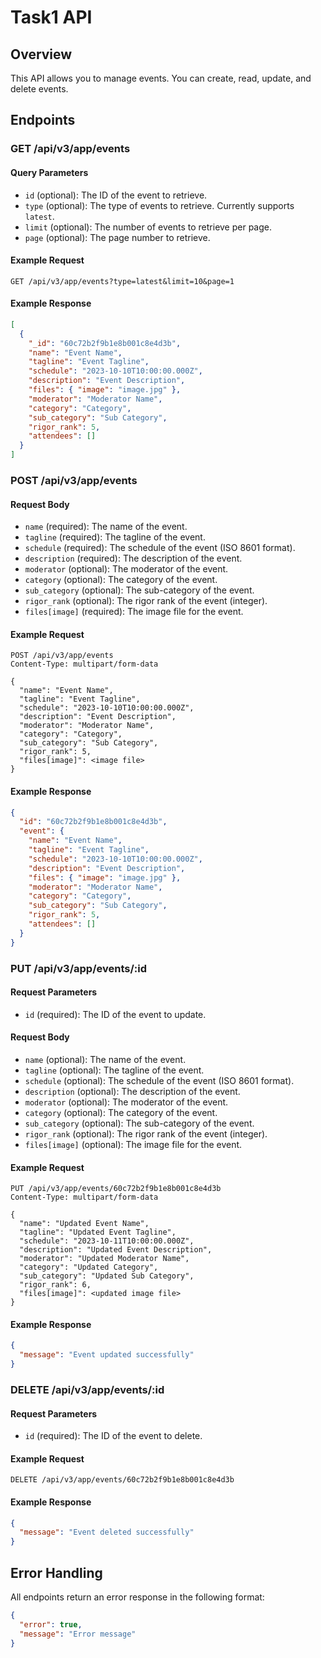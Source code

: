 # Task1 API

## Overview
This API allows you to manage events. You can create, read, update, and delete events.

## Endpoints

### GET /api/v3/app/events

#### Query Parameters
- `id` (optional): The ID of the event to retrieve.
- `type` (optional): The type of events to retrieve. Currently supports `latest`.
- `limit` (optional): The number of events to retrieve per page.
- `page` (optional): The page number to retrieve.

#### Example Request
```
GET /api/v3/app/events?type=latest&limit=10&page=1
```

#### Example Response
```json
[
  {
    "_id": "60c72b2f9b1e8b001c8e4d3b",
    "name": "Event Name",
    "tagline": "Event Tagline",
    "schedule": "2023-10-10T10:00:00.000Z",
    "description": "Event Description",
    "files": { "image": "image.jpg" },
    "moderator": "Moderator Name",
    "category": "Category",
    "sub_category": "Sub Category",
    "rigor_rank": 5,
    "attendees": []
  }
]
```

### POST /api/v3/app/events

#### Request Body
- `name` (required): The name of the event.
- `tagline` (required): The tagline of the event.
- `schedule` (required): The schedule of the event (ISO 8601 format).
- `description` (required): The description of the event.
- `moderator` (optional): The moderator of the event.
- `category` (optional): The category of the event.
- `sub_category` (optional): The sub-category of the event.
- `rigor_rank` (optional): The rigor rank of the event (integer).
- `files[image]` (required): The image file for the event.

#### Example Request
```
POST /api/v3/app/events
Content-Type: multipart/form-data

{
  "name": "Event Name",
  "tagline": "Event Tagline",
  "schedule": "2023-10-10T10:00:00.000Z",
  "description": "Event Description",
  "moderator": "Moderator Name",
  "category": "Category",
  "sub_category": "Sub Category",
  "rigor_rank": 5,
  "files[image]": <image file>
}
```

#### Example Response
```json
{
  "id": "60c72b2f9b1e8b001c8e4d3b",
  "event": {
    "name": "Event Name",
    "tagline": "Event Tagline",
    "schedule": "2023-10-10T10:00:00.000Z",
    "description": "Event Description",
    "files": { "image": "image.jpg" },
    "moderator": "Moderator Name",
    "category": "Category",
    "sub_category": "Sub Category",
    "rigor_rank": 5,
    "attendees": []
  }
}
```

### PUT /api/v3/app/events/:id

#### Request Parameters
- `id` (required): The ID of the event to update.

#### Request Body
- `name` (optional): The name of the event.
- `tagline` (optional): The tagline of the event.
- `schedule` (optional): The schedule of the event (ISO 8601 format).
- `description` (optional): The description of the event.
- `moderator` (optional): The moderator of the event.
- `category` (optional): The category of the event.
- `sub_category` (optional): The sub-category of the event.
- `rigor_rank` (optional): The rigor rank of the event (integer).
- `files[image]` (optional): The image file for the event.

#### Example Request
```
PUT /api/v3/app/events/60c72b2f9b1e8b001c8e4d3b
Content-Type: multipart/form-data

{
  "name": "Updated Event Name",
  "tagline": "Updated Event Tagline",
  "schedule": "2023-10-11T10:00:00.000Z",
  "description": "Updated Event Description",
  "moderator": "Updated Moderator Name",
  "category": "Updated Category",
  "sub_category": "Updated Sub Category",
  "rigor_rank": 6,
  "files[image]": <updated image file>
}
```

#### Example Response
```json
{
  "message": "Event updated successfully"
}
```

### DELETE /api/v3/app/events/:id

#### Request Parameters
- `id` (required): The ID of the event to delete.

#### Example Request
```
DELETE /api/v3/app/events/60c72b2f9b1e8b001c8e4d3b
```

#### Example Response
```json
{
  "message": "Event deleted successfully"
}
```

## Error Handling
All endpoints return an error response in the following format:
```json
{
  "error": true,
  "message": "Error message"
}
```